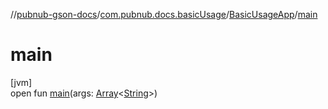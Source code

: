 //[pubnub-gson-docs](../../../index.md)/[com.pubnub.docs.basicUsage](../index.md)/[BasicUsageApp](index.md)/[main](main.md)

# main

[jvm]\
open fun [main](main.md)(args: [Array](https://kotlinlang.org/api/core/kotlin-stdlib/kotlin/-array/index.html)&lt;[String](https://docs.oracle.com/javase/8/docs/api/java/lang/String.html)&gt;)
